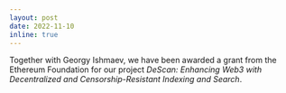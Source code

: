 ```yaml
---
layout: post
date: 2022-11-10
inline: true
---
```


Together with Georgy Ishmaev, we have been awarded a grant from the Ethereum Foundation for our project _DeScan: Enhancing Web3 with Decentralized and Censorship-Resistant Indexing and Search_.